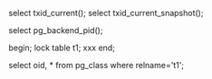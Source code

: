 select txid_current();
select txid_current_snapshot();

select pg_backend_pid();

begin;
lock table t1;
xxx
end;

select oid, * from pg_class where relname='t1';